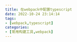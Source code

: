 ```yaml
---
title: 在webpack中配置typescript
date: 2022-10-24 23:14:14
tags:
- [webpack,typescript]
categories:
- [常用构建工具,webpack]
---
```

